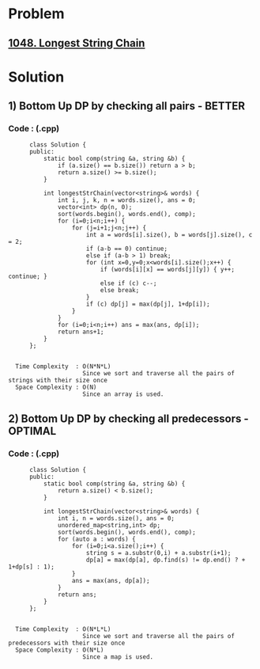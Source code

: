 # Problem

## [1048. Longest String Chain](https://leetcode.com/problems/longest-string-chain/)


# Solution 

## 1) Bottom Up DP by checking all pairs - BETTER

       
      
      
   ### Code : (.cpp)
    
          class Solution {
          public:
              static bool comp(string &a, string &b) { 
                  if (a.size() == b.size()) return a > b;
                  return a.size() >= b.size(); 
              }

              int longestStrChain(vector<string>& words) {
                  int i, j, k, n = words.size(), ans = 0;
                  vector<int> dp(n, 0);
                  sort(words.begin(), words.end(), comp);
                  for (i=0;i<n;i++) {
                      for (j=i+1;j<n;j++) {
                          int a = words[i].size(), b = words[j].size(), c = 2;
                          if (a-b == 0) continue;
                          else if (a-b > 1) break; 
                          for (int x=0,y=0;x<words[i].size();x++) {
                              if (words[i][x] == words[j][y]) { y++; continue; }
                              else if (c) c--;
                              else break;
                          }
                          if (c) dp[j] = max(dp[j], 1+dp[i]);
                      }
                  }
                  for (i=0;i<n;i++) ans = max(ans, dp[i]);
                  return ans+1;
              }
          };

 
      Time Complexity  : O(N*N*L) 
                         Since we sort and traverse all the pairs of strings with their size once
      Space Complexity : O(N)
                         Since an array is used.
                         
                         
                         
                         
## 2) Bottom Up DP by checking all predecessors - OPTIMAL

       
      
      
   ### Code : (.cpp)
    
          class Solution {
          public:
              static bool comp(string &a, string &b) { 
                  return a.size() < b.size(); 
              }

              int longestStrChain(vector<string>& words) {
                  int i, n = words.size(), ans = 0;
                  unordered_map<string,int> dp;
                  sort(words.begin(), words.end(), comp);
                  for (auto a : words) {
                      for (i=0;i<a.size();i++) {
                          string s = a.substr(0,i) + a.substr(i+1);
                          dp[a] = max(dp[a], dp.find(s) != dp.end() ? + 1+dp[s] : 1);
                      } 
                      ans = max(ans, dp[a]);
                  }
                  return ans;
              }
          };

 
      Time Complexity  : O(N*L*L) 
                         Since we sort and traverse all the pairs of predecessors with their size once
      Space Complexity : O(N*L)
                         Since a map is used.                     
